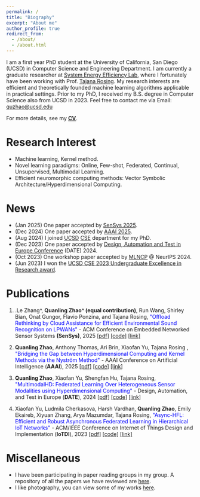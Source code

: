 ```yaml
---
permalink: /
title: "Biography"
excerpt: "About me"
author_profile: true
redirect_from: 
  - /about/
  - /about.html
---
```


I am a first year PhD student at the University of California, San Diego (UCSD) in Computer Science and Engineering Department. I am currently a graduate researcher at [System Energy Efficiency Lab](http://varys.ucsd.edu/), where I fortunately have been working with Prof. [Tajana Rosing](https://scholar.google.com/citations?user=DY_XcO4AAAAJ&hl=en). My research interests are efficient and theoretically founded machine learning algorithms applicable in practical settings. Prior to my PhD, I received my B.S. degree in Computer Science also from UCSD in 2023. Feel free to contact me via Email: quzhao@ucsd.edu


For more details, see my **<font color="blue">[CV](https://quanlingzhao.github.io/website/files/CV_QuanlingZhao.pdf)</font>**.

Research Interest
======
- Machine learning, Kernel method.
- Novel learning paradigms: Online, Few-shot, Federated, Continual, Unsupervised, Multimodal Learning.
- Efficient neuromorphic computing methods: Vector Symbolic Architecture/Hyperdimensional Computing.

News
======
- (Jan 2025) One paper accepted by [SenSys 2025](https://sensys.acm.org/2025/).
- (Dec 2024) One paper accepted by [AAAI 2025](https://aaai.org/conference/aaai/aaai-25/).
- (Aug 2024) I joined [UCSD](https://ucsd.edu/) [CSE](https://cse.ucsd.edu/) department for my PhD.
- (Dec 2023) One paper accepted by [Design, Automation and Test in Europe Conference](https://www.date-conference.com/) (DATE) 2024.
- (Oct 2023) One workshop paper accepted by [MLNCP](https://www.mlwithnewcompute.com/) @ NeurIPS 2024.
- (Jun 2023) I won the [UCSD CSE 2023 Undergraduate Excellence in Research award](https://cse.ucsd.edu/undergraduate/cse-undergraduate-student-awards).

Publications
======

1. .Le Zhang^, **Quanling Zhao^ (equal contribution)**, Run Wang, Shirley Bian, Onat Gungor, Flavio Ponzina, and Tajana Rosing, <font color="blue">"Offload Rethinking by Cloud Assistance for Efficient Environmental Sound Recognition on LPWANs"</font> - ACM Conference on Embedded Networked Sensor Systems **(SenSys)**, 2025
[[pdf]](TBD) [[code]](TBE) [[link]](TBD)

2. **Quanling Zhao**, Anthony Thomas, Ari Brin, Xiaofan Yu, Tajana Rosing , <font color="blue">"Bridging the Gap between Hyperdimensional Computing and Kernel Methods via the Nyström Method"</font> - AAAI Conference on Artificial Intelligence (**AAAI**), 2025
[[pdf]](https://quanlingzhao.github.io/website/files/nyshd.pdf) [[code]](https://github.com/QuanlingZhao/NysHD) [[link]](TBD)

3. **Quanling Zhao**, Xiaofan Yu, Shengfan Hu, Tajana Rosing, <font color="blue">"MultimodalHD: Federated Learning Over Heterogeneous Sensor Modalities using Hyperdimensional Computing"</font> - Design, Automation, and Test in Europe (**DATE**), 2024
[[pdf]](https://quanlingzhao.github.io/website/files/multimodalhd.pdf) [[code]](https://github.com/QuanlingZhao/DATE-24-MultimodalHD) [[link]](https://ieeexplore.ieee.org/document/10546794)

4. Xiaofan Yu, Ludmila Cherkasova, Harsh Vardhan, **Quanling Zhao**, Emily Ekaireb, Xiyuan Zhang, Arya Mazumdar, Tajana Rosing, <font color="blue">"Async-HFL: Efficient and Robust Asynchronous Federated Learning in Hierarchical IoT Networks"</font> - ACM/IEEE Conference on Internet of Things Design and Implementation (**IoTDI**), 2023
[[pdf]](https://quanlingzhao.github.io/website/files/multimodalhd.pdf) [[code]](https://github.com/Orienfish/Async-HFL) [[link]](https://dl.acm.org/doi/10.1145/3576842.3582377)

Miscellaneous
======
- I have been participating in paper reading groups in my group. A repository of all the papers we have reviewed are [here](https://github.com/UCSD-SEELab/iot-hd-reading-group).
- I like photography, you can view some of my works [here](portfolio/).



